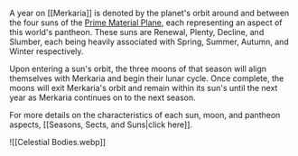 A year on [[Merkaria]] is denoted by the planet's orbit around and between the four suns of the [Prime Material Plane](https://forgottenrealms.fandom.com/wiki/Prime_Material_plane), each representing an aspect of this world's pantheon.  These suns are Renewal, Plenty, Decline, and Slumber, each being heavily associated with Spring, Summer, Autumn, and Winter respectively.

Upon entering a sun's orbit, the three moons of that season will align themselves with Merkaria and begin their lunar cycle. Once complete, the moons will exit Merkaria's orbit and remain within its sun's until the next year as Merkaria continues on to the next season.

For more details on the characteristics of each sun, moon, and pantheon aspects, [[Seasons, Sects, and Suns|click here]].

![[Celestial Bodies.webp]]